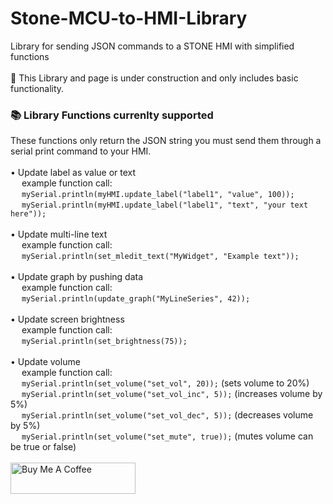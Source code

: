 # Stone-MCU-to-HMI-Library
Library for sending JSON commands to a STONE HMI with simplified functions
<br/><br/>
🚧 This Library and page is under construction and only includes basic functionality.
<br/>
<h3>📚 Library Functions currenlty supported</h3>
These functions only return the JSON string you must send them through a serial print command to your HMI.
<br/>
<br/>
•  Update label as value or text<br/>
&emsp; example function call:<br/>
&emsp; <code>mySerial.println(myHMI.update_label("label1", "value", 100));</code>
<br/>
&emsp; <code>mySerial.println(myHMI.update_label("label1", "text", "your text here"));</code>
<br/>
<br/>
•  Update multi-line text<br/>
&emsp; example function call:<br/>
&emsp; <code>mySerial.println(set_mledit_text("MyWidget", "Example text"));</code>
<br/>
<br/>
•  Update graph by pushing data<br/>
&emsp; example function call:<br/>
&emsp; <code>mySerial.println(update_graph("MyLineSeries", 42));</code>
<br/>
<br/>
•  Update screen brightness<br/>
&emsp; example function call:<br/>
&emsp; <code>mySerial.println(set_brightness(75));</code>
<br/>
<br/>
•  Update volume <br/>
&emsp; example function call:<br/>
&emsp; <code>mySerial.println(set_volume("set_vol", 20));</code> (sets volume to 20%)<br/>
&emsp; <code>mySerial.println(set_volume("set_vol_inc", 5));</code> (increases volume by 5%)<br/>
&emsp; <code>mySerial.println(set_volume("set_vol_dec", 5));</code> (decreases volume by 5%)<br/>
&emsp; <code>mySerial.println(set_volume("set_mute", true));</code> (mutes volume can be true or false)
<br/>
<br/>
<a href="https://www.buymeacoffee.com/JoshMH91" target="_blank"><img src="https://cdn.buymeacoffee.com/buttons/default-yellow.png" alt="Buy Me A Coffee" height="50" width="200"></a>
